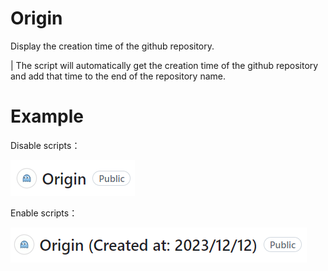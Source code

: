 # Origin

Display the creation time of the github repository.

| The script will automatically get the creation time of the github repository and add that time to the end of the repository name.

# Example

Disable scripts：

![Alt text](img/image-1.png)

Enable scripts：

![Alt text](img/image-2.png)


